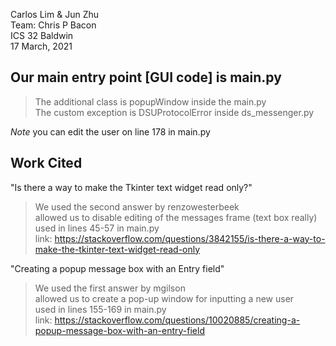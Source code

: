 Carlos Lim & Jun Zhu\
Team: Chris P Bacon\
ICS 32 Baldwin\
17 March, 2021


Our main entry point [GUI code] is main.py
---------------------------------------------

> The additional class is popupWindow inside the main.py\
> The custom exception is DSUProtocolError inside ds_messenger.py

*Note* you can edit the user on line 178 in main.py

Work Cited
----------
"Is there a way to make the Tkinter text widget read only?" 
> We used the second answer by renzowesterbeek\
> allowed us to disable editing of the messages frame (text box really)\
> used in lines 45-57 in main.py\
> link: https://stackoverflow.com/questions/3842155/is-there-a-way-to-make-the-tkinter-text-widget-read-only

"Creating a popup message box with an Entry field"
> We used the first answer by mgilson\
> allowed us to create a pop-up window for inputting a new user\
> used in lines 155-169 in main.py\
> link: https://stackoverflow.com/questions/10020885/creating-a-popup-message-box-with-an-entry-field
